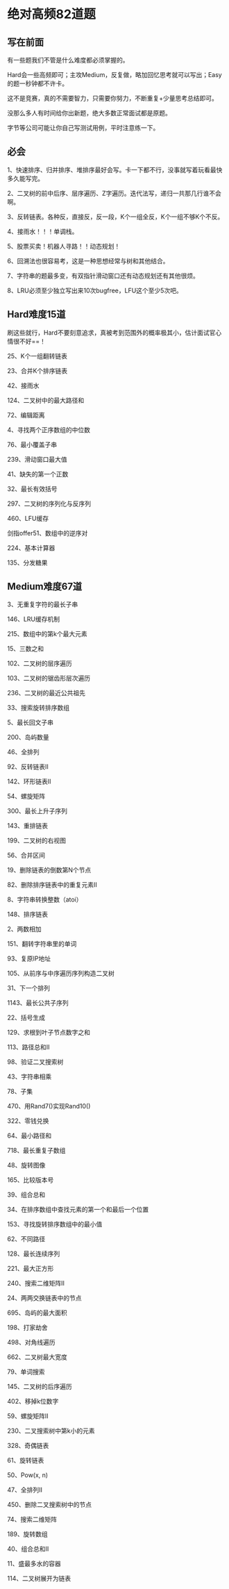 # 绝对高频82道题

## 写在前面

有一些题我们不管是什么难度都必须掌握的。

Hard会一些高频即可；主攻Medium，反复做，略加回忆思考就可以写出；Easy的题一秒钟都不许卡。

这不是竞赛，真的不需要智力，只需要你努力，不断重复+少量思考总结即可。

没那么多人有时间给你出新题，绝大多数正常面试都是原题。

字节等公司可能让你自己写测试用例，平时注意练一下。

## 必会

1、快速排序、归并排序、堆排序最好会写。卡一下都不行，没事就写着玩看最快多久能写完。

2、二叉树的前中后序、层序遍历、Z字遍历。迭代法写，递归一共那几行谁不会啊。

3、反转链表。各种反，直接反，反一段，K个一组全反，K个一组不够K个不反。

4、接雨水！！！单调栈。

5、股票买卖！机器人寻路！！动态规划！

6、回溯法也很容易考，这是一种思想经常与树和其他结合。

7、字符串的题最多变，有双指针滑动窗口还有动态规划还有其他很烦。

8、LRU必须至少独立写出来10次bugfree，LFU这个至少5次吧。

## Hard难度15道

刷这些就行，Hard不要刻意追求，真被考到范围外的概率极其小，估计面试官心情很不好==！

25、K个一组翻转链表

23、合并K个排序链表

42、接雨水

124、二叉树中的最大路径和

72、编辑距离

4、寻找两个正序数组的中位数

76、最小覆盖子串

239、滑动窗口最大值

41、缺失的第一个正数

32、最长有效括号

297、二叉树的序列化与反序列

460、LFU缓存

剑指offer51、数组中的逆序对

224、基本计算器

135、分发糖果

## Medium难度67道

3、无重复字符的最长子串

146、LRU缓存机制

215、数组中的第k个最大元素

15、三数之和

102、二叉树的层序遍历

103、二叉树的锯齿形层次遍历

236、二叉树的最近公共祖先

33、搜索旋转排序数组

5、最长回文子串

200、岛屿数量

46、全排列

92、反转链表II

142、环形链表II

54、螺旋矩阵

300、最长上升子序列

143、重排链表

199、二叉树的右视图

56、合并区间

19、删除链表的倒数第N个节点

82、删除排序链表中的重复元素II

8、字符串转换整数（atoi）

148、排序链表

2、两数相加

151、翻转字符串里的单词

93、复原IP地址

105、从前序与中序遍历序列构造二叉树

31、下一个排列

1143、最长公共子序列

22、括号生成

129、求根到叶子节点数字之和

113、路径总和II

98、验证二叉搜索树

43、字符串相乘

78、子集

470、用Rand7()实现Rand10()

322、零钱兑换

64、最小路径和

718、最长重复子数组

48、旋转图像

165、比较版本号

39、组合总和

34、在排序数组中查找元素的第一个和最后一个位置

153、寻找旋转排序数组中的最小值

62、不同路径

128、最长连续序列

221、最大正方形

240、搜索二维矩阵II

24、两两交换链表中的节点

695、岛屿的最大面积

198、打家劫舍

498、对角线遍历

662、二叉树最大宽度

79、单词搜索

145、二叉树的后序遍历

402、移掉k位数字

59、螺旋矩阵II

230、二叉搜索树中第k小的元素

328、奇偶链表

61、旋转链表

50、Pow(x, n)

47、全排列II

450、删除二叉搜索树中的节点

74、搜索二维矩阵

189、旋转数组

40、组合总和II

11、盛最多水的容器

114、二叉树展开为链表
